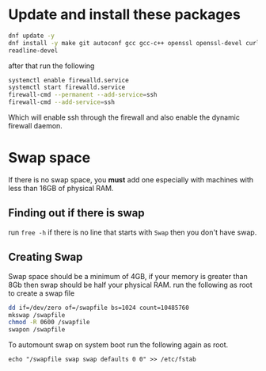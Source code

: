 
# Update and install these packages
```bash
dnf update -y
dnf install -y make git autoconf gcc gcc-c++ openssl openssl-devel curl firewalld vim policycoreutils-devel postgresql-devel node-gyp clang automake gettext pkgconfig boost boost-devel wget python python3 node ruby
readline-devel
```
after that run the following
```bash
systemctl enable firewalld.service
systemctl start firewalld.service
firewall-cmd --permanent --add-service=ssh
firewall-cmd --add-service=ssh
```

Which will enable ssh through the firewall and also enable the dynamic firewall daemon.




# Swap space

If there is no swap space, you **must** add one especially with machines with less than 16GB of physical RAM.


## Finding out if there is swap
run `free -h` if there is no line that starts with `Swap` then you don't have swap.


## Creating Swap

Swap space should be a minimum of 4GB, if your memory is greater than 8Gb then swap should be half your physical RAM.
run the following as root to create a swap file
```bash
dd if=/dev/zero of=/swapfile bs=1024 count=10485760
mkswap /swapfile
chmod -R 0600 /swapfile
swapon /swapfile
```

To automount swap on system boot run the following again as root.

`echo "/swapfile swap swap defaults 0 0" >> /etc/fstab`


